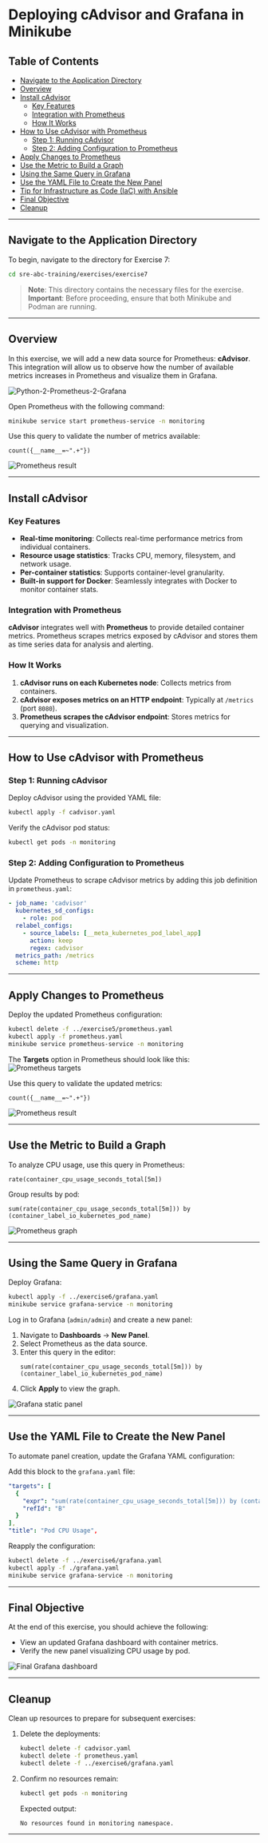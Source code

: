 # Deploying cAdvisor and Grafana in Minikube

## Table of Contents
- [Navigate to the Application Directory](#navigate-to-the-application-directory)
- [Overview](#overview)
- [Install cAdvisor](#install-cadvisor)
  - [Key Features](#key-features)
  - [Integration with Prometheus](#integration-with-prometheus)
  - [How It Works](#how-it-works)
- [How to Use cAdvisor with Prometheus](#how-to-use-cadvisor-with-prometheus)
  - [Step 1: Running cAdvisor](#step-1-running-cadvisor)
  - [Step 2: Adding Configuration to Prometheus](#step-2-adding-configuration-to-prometheus)
- [Apply Changes to Prometheus](#apply-changes-to-prometheus)
- [Use the Metric to Build a Graph](#use-the-metric-to-build-a-graph)
- [Using the Same Query in Grafana](#using-the-same-query-in-grafana)
- [Use the YAML File to Create the New Panel](#use-the-yaml-file-to-create-the-new-panel)
- [Tip for Infrastructure as Code (IaC) with Ansible](#tip-for-infrastructure-as-code-iac-with-ansible)
- [Final Objective](#final-objective)
- [Cleanup](#cleanup)

---

## Navigate to the Application Directory

To begin, navigate to the directory for Exercise 7:

```bash
cd sre-abc-training/exercises/exercise7
```

> **Note**: This directory contains the necessary files for the exercise.  
> **Important**: Before proceeding, ensure that both Minikube and Podman are running.

---

## Overview

In this exercise, we will add a new data source for Prometheus: **cAdvisor**. This integration will allow us to observe how the number of available metrics increases in Prometheus and visualize them in Grafana.

![Python-2-Prometheus-2-Grafana](python-Prometheus-grafana.png)

Open Prometheus with the following command:
```bash
minikube service start prometheus-service -n monitoring
```

Use this query to validate the number of metrics available:
```promql
count({__name__=~".+"})
```

![Prometheus result](query1.png)

---

## Install cAdvisor

### Key Features

- **Real-time monitoring**: Collects real-time performance metrics from individual containers.
- **Resource usage statistics**: Tracks CPU, memory, filesystem, and network usage.
- **Per-container statistics**: Supports container-level granularity.
- **Built-in support for Docker**: Seamlessly integrates with Docker to monitor container stats.

### Integration with Prometheus

**cAdvisor** integrates well with **Prometheus** to provide detailed container metrics. Prometheus scrapes metrics exposed by cAdvisor and stores them as time series data for analysis and alerting.

### How It Works

1. **cAdvisor runs on each Kubernetes node**: Collects metrics from containers.
2. **cAdvisor exposes metrics on an HTTP endpoint**: Typically at `/metrics` (port `8080`).
3. **Prometheus scrapes the cAdvisor endpoint**: Stores metrics for querying and visualization.

---

## How to Use cAdvisor with Prometheus

### Step 1: Running cAdvisor

Deploy cAdvisor using the provided YAML file:
```bash
kubectl apply -f cadvisor.yaml
```

Verify the cAdvisor pod status:
```bash
kubectl get pods -n monitoring
```

### Step 2: Adding Configuration to Prometheus

Update Prometheus to scrape cAdvisor metrics by adding this job definition in `prometheus.yaml`:
```yaml
- job_name: 'cadvisor'
  kubernetes_sd_configs:
    - role: pod
  relabel_configs:
    - source_labels: [__meta_kubernetes_pod_label_app]
      action: keep
      regex: cadvisor
  metrics_path: /metrics
  scheme: http
```

---

## Apply Changes to Prometheus

Deploy the updated Prometheus configuration:
```bash
kubectl delete -f ../exercise5/prometheus.yaml
kubectl apply -f prometheus.yaml
minikube service prometheus-service -n monitoring
```

The **Targets** option in Prometheus should look like this:
![Prometheus targets](targets.png)

Use this query to validate the updated metrics:
```promql
count({__name__=~".+"})
```

![Prometheus result](query2.png)

---

## Use the Metric to Build a Graph

To analyze CPU usage, use this query in Prometheus:
```promql
rate(container_cpu_usage_seconds_total[5m])
```

Group results by pod:
```promql
sum(rate(container_cpu_usage_seconds_total[5m])) by (container_label_io_kubernetes_pod_name)
```

![Prometheus graph](query3.png)

---

## Using the Same Query in Grafana

Deploy Grafana:
```bash
kubectl apply -f ../exercise6/grafana.yaml
minikube service grafana-service -n monitoring
```

Log in to Grafana (`admin/admin`) and create a new panel:

1. Navigate to **Dashboards** → **New Panel**.
2. Select Prometheus as the data source.
3. Enter this query in the editor:
   ```promql
   sum(rate(container_cpu_usage_seconds_total[5m])) by (container_label_io_kubernetes_pod_name)
   ```
4. Click **Apply** to view the graph.

![Grafana static panel](grafana-1.png)

---

## Use the YAML File to Create the New Panel

To automate panel creation, update the Grafana YAML configuration:

Add this block to the `grafana.yaml` file:
```yaml
"targets": [
  {
    "expr": "sum(rate(container_cpu_usage_seconds_total[5m])) by (container_label_io_kubernetes_pod_name)",
    "refId": "B"
  }
],
"title": "Pod CPU Usage",
```

Reapply the configuration:
```bash
kubectl delete -f ../exercise6/grafana.yaml
kubectl apply -f ./grafana.yaml
minikube service grafana-service -n monitoring
```

---

## Final Objective

At the end of this exercise, you should achieve the following:
- View an updated Grafana dashboard with container metrics.
- Verify the new panel visualizing CPU usage by pod.

![Final Grafana dashboard](grafana-2.png)

---

## Cleanup

Clean up resources to prepare for subsequent exercises:

1. Delete the deployments:
   ```bash
   kubectl delete -f cadvisor.yaml
   kubectl delete -f prometheus.yaml
   kubectl delete -f ../exercise6/grafana.yaml
   ```

2. Confirm no resources remain:
   ```bash
   kubectl get pods -n monitoring
   ```
   Expected output:
   ```
   No resources found in monitoring namespace.
   ```

---